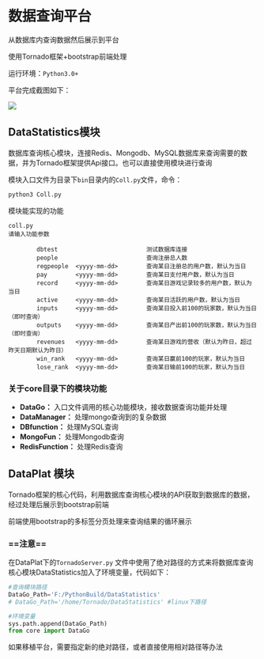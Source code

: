 # 数据查询平台

从数据库内查询数据然后展示到平台

使用Tornado框架+bootstrap前端处理

运行环境：```Python3.0+```

平台完成截图如下：

![](https://s2.ax1x.com/2019/11/07/MF0CmF.png)

## DataStatistics模块

数据库查询核心模块，连接Redis、Mongodb、MySQL数据库来查询需要的数据，并为Tornado框架提供Api接口。也可以直接使用模块进行查询

模块入口文件为目录下```bin```目录内的```Coll.py```文件，命令：

```bash
python3 Coll.py
```

模块能实现的功能

```
coll.py
请输入功能参数

        dbtest                         测试数据库连接
        people                         查询注册总人数
        regpeople  <yyyy-mm-dd>        查询某日注册总的用户数，默认为当日
        pay        <yyyy-mm-dd>        查询某日支付用户数，默认为当日
        record     <yyyy-mm-dd>        查询某日游戏记录较多的用户数，默认为当日
        active     <yyyy-mm-dd>        查询某日活跃的用户数，默认为当日
        inputs     <yyyy-mm-dd>        查询某日投入前100的玩家数，默认为当日（即时查询）
        outputs    <yyyy-mm-dd>        查询某日产出前100的玩家数，默认为当日（即时查询）
        revenues   <yyyy-mm-dd>        查询某日游戏的营收（默认为昨日，超过昨天日期默认为昨日）
        win_rank   <yyyy-mm-dd>        查询某日赢前100的玩家，默认为当日
        lose_rank  <yyyy-mm-dd>        查询某日输前100的玩家，默认为当日
```

### 关于core目录下的模块功能

- **DataGo：** 入口文件调用的核心功能模块，接收数据查询功能并处理
- **DataManager：** 处理mongo查询到的复杂数据
- **DBfunction：** 处理MySQL查询
- **MongoFun：** 处理Mongodb查询
- **RedisFunction：** 处理Redis查询

## DataPlat 模块

Tornado框架的核心代码，利用数据库查询核心模块的API获取到数据库的数据，经过处理后展示到bootstrap前端

前端使用bootstrap的多标签分页处理来查询结果的循环展示

### ==注意==

在DataPlat下的```TornadoServer.py``` 文件中使用了绝对路径的方式来将数据库查询核心模块DataStatistics加入了环境变量，代码如下：

```python
#查询模块路径
DataGo_Path='F:/PythonBuild/DataStatistics'
# DataGo_Path='/home/Tornado/DataStatistics' #linux下路径

#环境变量
sys.path.append(DataGo_Path)
from core import DataGo
```

如果移植平台，需要指定新的绝对路径，或者直接使用相对路径等办法



